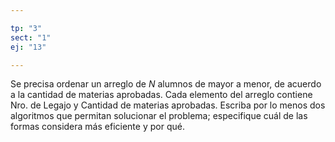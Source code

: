 ```yaml
---

tp: "3"
sect: "1"
ej: "13"

---
```


Se precisa ordenar un arreglo de _N_ alumnos de mayor a menor, de acuerdo a la cantidad de materias aprobadas. Cada elemento del arreglo contiene Nro. de Legajo y Cantidad de materias aprobadas. Escriba por lo menos dos algoritmos que permitan solucionar el problema; especifique cuál de las formas considera más eficiente y por qué.